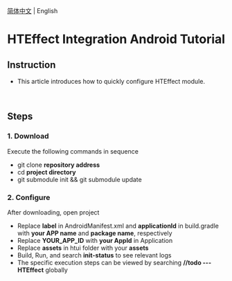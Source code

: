 [简体中文](README.md) | English

# **HTEffect Integration Android Tutorial**
## **Instruction**
- This article introduces how to quickly configure HTEffect module.

<br/>

## **Steps**
### **1. Download**
Execute the following commands in sequence
- git clone **repository address**
- cd **project directory**
- git submodule init && git submodule update

### **2. Configure**
After downloading, open project
- Replace **label** in AndroidManifest.xml and **applicationId** in build.gradle with **your APP name** and **package name**, respectively
- Replace **YOUR_APP_ID** with **your AppId** in Application
- Replace **assets** in htui folder with your **assets**
- Build, Run, and search **init-status** to see relevant logs
- The specific execution steps can be viewed by searching **//todo --- HTEffect** globally

<br/>
